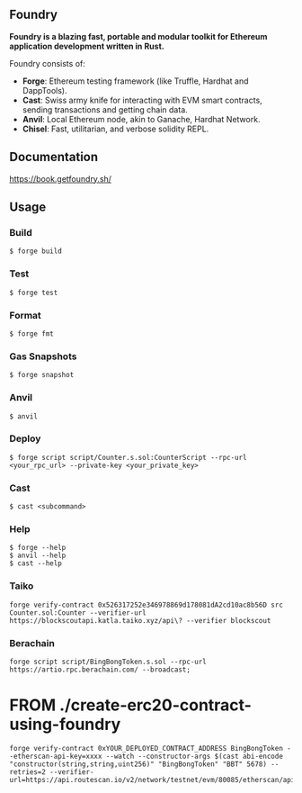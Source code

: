 ## Foundry

**Foundry is a blazing fast, portable and modular toolkit for Ethereum application development written in Rust.**

Foundry consists of:

-   **Forge**: Ethereum testing framework (like Truffle, Hardhat and DappTools).
-   **Cast**: Swiss army knife for interacting with EVM smart contracts, sending transactions and getting chain data.
-   **Anvil**: Local Ethereum node, akin to Ganache, Hardhat Network.
-   **Chisel**: Fast, utilitarian, and verbose solidity REPL.

## Documentation

https://book.getfoundry.sh/

## Usage

### Build

```shell
$ forge build
```

### Test

```shell
$ forge test
```

### Format

```shell
$ forge fmt
```

### Gas Snapshots

```shell
$ forge snapshot
```

### Anvil

```shell
$ anvil
```

### Deploy

```shell
$ forge script script/Counter.s.sol:CounterScript --rpc-url <your_rpc_url> --private-key <your_private_key>
```

### Cast

```shell
$ cast <subcommand>
```

### Help

```shell
$ forge --help
$ anvil --help
$ cast --help
```



### Taiko
```
forge verify-contract 0x526317252e346978869d178081dA2cd10ac8b56D src Counter.sol:Counter --verifier-url https://blockscoutapi.katla.taiko.xyz/api\? --verifier blockscout
```

### Berachain

```
forge script script/BingBongToken.s.sol --rpc-url https://artio.rpc.berachain.com/ --broadcast;
```


# FROM ./create-erc20-contract-using-foundry
```
forge verify-contract 0xYOUR_DEPLOYED_CONTRACT_ADDRESS BingBongToken --etherscan-api-key=xxxx --watch --constructor-args $(cast abi-encode "constructor(string,string,uint256)" "BingBongToken" "BBT" 5678) --retries=2 --verifier-url=https://api.routescan.io/v2/network/testnet/evm/80085/etherscan/api/
```
